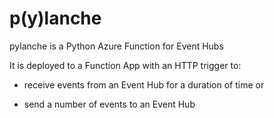 # p(y)lanche

pylanche is a Python Azure Function for Event Hubs

It is deployed to a Function App with an HTTP trigger to:

* receive events from an Event Hub for a duration of time or

* send a number of events to an Event Hub
